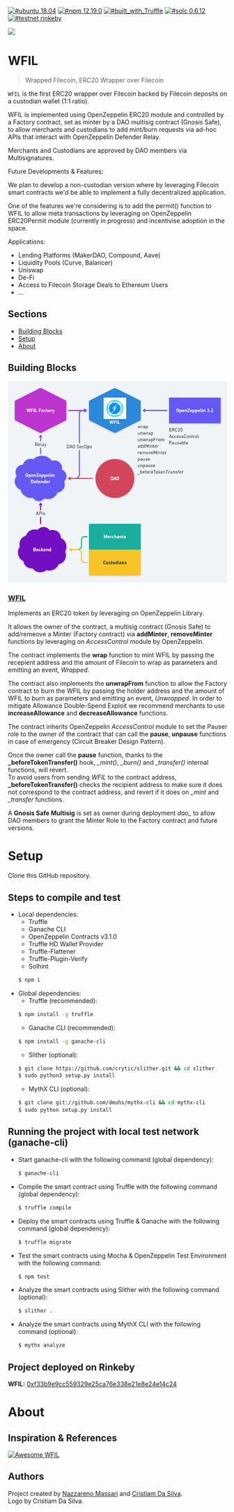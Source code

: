 [![#ubuntu 18.04](https://img.shields.io/badge/ubuntu-v18.04-orange?style=plastic)](https://ubuntu.com/download/desktop)
[![#npm 12.19.0](https://img.shields.io/badge/npm-v12.19.0-blue?style=plastic)](https://github.com/nvm-sh/nvm#installation-and-update)
[![#built_with_Truffle](https://img.shields.io/badge/built%20with-Truffle-blueviolet?style=plastic)](https://www.trufflesuite.com/)
[![#solc 0.6.12](https://img.shields.io/badge/solc-v0.6.12-brown?style=plastic)](https://github.com/ethereum/solidity/releases/tag/v0.6.12)
[![#testnet rinkeby](https://img.shields.io/badge/testnet-Rinkeby-yellow?style=plastic&logo=Ethereum)](https://rinkeby.etherscan.io/address/0xf33b9e9cc559329e25ca76e338e21e8e24e14c24#code)

<img src="wfil.svg" width="20%">

# WFIL

> Wrapped Filecoin, ERC20 Wrapper over Filecoin

`WFIL` is the first ERC20 wrapper over Filecoin backed by Filecoin deposits on a custodian wallet (1:1 ratio).

WFIL is implemented using OpenZeppelin ERC20 module and controlled by a Factory contract, set as minter by a DAO multisig contract (Gnosis Safe), to allow merchants and custodians to add mint/burn requests via ad-hoc APIs that interact with OpenZeppelin Defender Relay.

Merchants and Custodians are approved by DAO members via Multisignatures.

Future Developments & Features:

We plan to develop a non-custodian version where by leveraging Filecoin smart contracts we'd be able to implement a fully decentralized application.  

One of the features we're considering is to add the permit() function to WFIL to allow meta transactions by leveraging on OpenZeppelin ERC20Permit module (currently in progress) and incentivise adoption in the space.

Applications:

- Lending Platforms (MakerDAO, Compound, Aave)
- Liquidity Pools (Curve, Balancer)
- Uniswap
- De-Fi 
- Access to Filecoin Storage Deals to Ethereum Users
- ...

## Sections
* [Building Blocks](#building-blocks)
* [Setup](#setup)
* [About](#about)

## Building Blocks

![Smart Contracts Flow-Chart](WFIL.png)

### [WFIL](./contracts/WFIL.sol)

Implements an ERC20 token by leveraging on OpenZeppelin Library.  

It allows the owner of the contract, a multisig contract (Gnosis Safe) to add/remeove a Minter (Factory contract) via **addMinter**, **removeMinter** functions by leveraging on *AccessControl* module by OpenZeppelin.

The contract implements the **wrap** function to mint WFIL by passing the recepient address and the amount of Filecoin to wrap as parameters and emitting an event, *Wrapped*.  

The contract also implements the **unwrapFrom** function to allow the Factory contract to burn the WFIL by passing the holder address  and the amount of WFIL to burn as parameters and emitting an event, *Unwrapped*. In order to mitigate Allowance Double-Spend Exploit we recommend merchants to use **increaseAllowance** and **decreaseAllowance** functions.  

The contract inherits OpenZeppelin *AccessControl* module to set the Pauser role to the owner of the contract that can call the **pause**, **unpause** functions in case of emergency (Circuit Breaker Design Pattern).

Once the owner call the **pause** function, thanks to the **_beforeTokenTransfer()** hook, *_mint()*, *_burn()* and *_transfer()* internal functions, will revert.  
To avoid users from sending *WFIL* to the contract address, **_beforeTokenTransfer()** checks the recipient address to make sure it does not correspond to the contract address, and revert if it does on *_mint* and *_transfer* functions.   

A **Gnosis Safe Multisig** is set as owner during deployment *dao_* to allow DAO members to grant the Minter Role to the Factory contract and future versions.  

Setup
============

Clone this GitHub repository.

## Steps to compile and test

  - Local dependencies:
    - Truffle
    - Ganache CLI
    - OpenZeppelin Contracts v3.1.0
    - Truffle HD Wallet Provider
    - Truffle-Flattener
    - Truffle-Plugin-Verify
    - Solhint
    ```sh
    $ npm i
    ```
  - Global dependencies:
    - Truffle (recommended):
    ```sh
    $ npm install -g truffle
    ```
    - Ganache CLI (recommended):
    ```sh
    $ npm install -g ganache-cli
    ```
    - Slither (optional):
    ```sh
    $ git clone https://github.com/crytic/slither.git && cd slither
    $ sudo python3 setup.py install
    ```
    - MythX CLI (optional):
    ```sh
    $ git clone git://github.com/dmuhs/mythx-cli && cd mythx-cli
    $ sudo python setup.py install
    ```
## Running the project with local test network (ganache-cli)

   - Start ganache-cli with the following command (global dependency):
     ```sh
     $ ganache-cli
     ```
   - Compile the smart contract using Truffle with the following command (global dependency):
     ```sh
     $ truffle compile
     ```
   - Deploy the smart contracts using Truffle & Ganache with the following command (global dependency):
     ```sh
     $ truffle migrate
     ```
   - Test the smart contracts using Mocha & OpenZeppelin Test Environment with the following command:
     ```sh
     $ npm test
     ```
   - Analyze the smart contracts using Slither with the following command (optional):
      ```sh
      $ slither .
      ```
   - Analyze the smart contracts using MythX CLI with the following command (optional):
     ```sh
     $ mythx analyze
     ```
## Project deployed on Rinkeby
**WFIL:** [0xf33b9e9cc559329e25ca76e338e21e8e24e14c24](https://rinkeby.etherscan.io/address/0xf33b9e9cc559329e25ca76e338e21e8e24e14c24#code)

About
============
## Inspiration & References


[![Awesome WFIL](https://img.shields.io/badge/Awesome-WFIL-blue)](https://github.com/wfil/awesome-wfil/blob/master/README.md#references)

## Authors

Project created by [Nazzareno Massari](https://nazzarenomassari.com) and [Cristiam Da Silva](https://cristiamdasilva.com/).  
Logo by Cristiam Da Silva.
